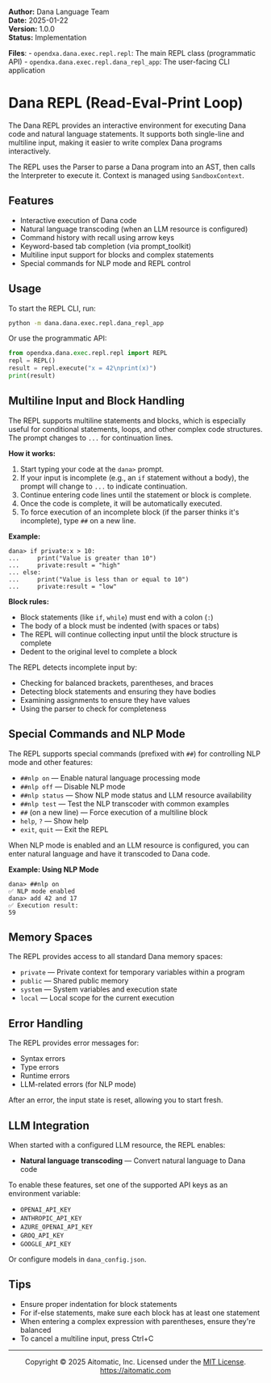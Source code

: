 **Author:** Dana Language Team  
**Date:** 2025-01-22  
**Version:** 1.0.0  
**Status:** Implementation

**Files**:
    - `opendxa.dana.exec.repl.repl`: The main REPL class (programmatic API)
    - `opendxa.dana.exec.repl.dana_repl_app`: The user-facing CLI application

# Dana REPL (Read-Eval-Print Loop)

The Dana REPL provides an interactive environment for executing Dana code and natural language statements. It supports both single-line and multiline input, making it easier to write complex Dana programs interactively.

The REPL uses the Parser to parse a Dana program into an AST, then calls the Interpreter to execute it. Context is managed using `SandboxContext`.

## Features

- Interactive execution of Dana code
- Natural language transcoding (when an LLM resource is configured)
- Command history with recall using arrow keys
- Keyword-based tab completion (via prompt_toolkit)
- Multiline input support for blocks and complex statements
- Special commands for NLP mode and REPL control

## Usage

To start the REPL CLI, run:

```bash
python -m dana.dana.exec.repl.dana_repl_app
```

Or use the programmatic API:

```python
from opendxa.dana.exec.repl.repl import REPL
repl = REPL()
result = repl.execute("x = 42\nprint(x)")
print(result)
```

## Multiline Input and Block Handling

The REPL supports multiline statements and blocks, which is especially useful for conditional statements, loops, and other complex code structures. The prompt changes to `...` for continuation lines.

**How it works:**
1. Start typing your code at the `dana>` prompt.
2. If your input is incomplete (e.g., an `if` statement without a body), the prompt will change to `...` to indicate continuation.
3. Continue entering code lines until the statement or block is complete.
4. Once the code is complete, it will be automatically executed.
5. To force execution of an incomplete block (if the parser thinks it's incomplete), type `##` on a new line.

**Example:**
```
dana> if private:x > 10:
...     print("Value is greater than 10")
...     private:result = "high"
... else:
...     print("Value is less than or equal to 10")
...     private:result = "low"
```

**Block rules:**
- Block statements (like `if`, `while`) must end with a colon (`:`)
- The body of a block must be indented (with spaces or tabs)
- The REPL will continue collecting input until the block structure is complete
- Dedent to the original level to complete a block

The REPL detects incomplete input by:
- Checking for balanced brackets, parentheses, and braces
- Detecting block statements and ensuring they have bodies
- Examining assignments to ensure they have values
- Using the parser to check for completeness

## Special Commands and NLP Mode

The REPL supports special commands (prefixed with `##`) for controlling NLP mode and other features:

- `##nlp on` — Enable natural language processing mode
- `##nlp off` — Disable NLP mode
- `##nlp status` — Show NLP mode status and LLM resource availability
- `##nlp test` — Test the NLP transcoder with common examples
- `##` (on a new line) — Force execution of a multiline block
- `help`, `?` — Show help
- `exit`, `quit` — Exit the REPL

When NLP mode is enabled and an LLM resource is configured, you can enter natural language and have it transcoded to Dana code.

**Example: Using NLP Mode**
```
dana> ##nlp on
✅ NLP mode enabled
dana> add 42 and 17
✅ Execution result:
59
```

## Memory Spaces

The REPL provides access to all standard Dana memory spaces:

- `private` — Private context for temporary variables within a program
- `public` — Shared public memory
- `system` — System variables and execution state
- `local` — Local scope for the current execution

## Error Handling

The REPL provides error messages for:
- Syntax errors
- Type errors
- Runtime errors
- LLM-related errors (for NLP mode)

After an error, the input state is reset, allowing you to start fresh.

## LLM Integration

When started with a configured LLM resource, the REPL enables:
- **Natural language transcoding** — Convert natural language to Dana code

To enable these features, set one of the supported API keys as an environment variable:
- `OPENAI_API_KEY`
- `ANTHROPIC_API_KEY`
- `AZURE_OPENAI_API_KEY`
- `GROQ_API_KEY`
- `GOOGLE_API_KEY`

Or configure models in `dana_config.json`.

## Tips

- Ensure proper indentation for block statements
- For if-else statements, make sure each block has at least one statement
- When entering a complex expression with parentheses, ensure they're balanced
- To cancel a multiline input, press Ctrl+C

---
<p align="center">
Copyright © 2025 Aitomatic, Inc. Licensed under the <a href="../LICENSE.md">MIT License</a>.<br/>
<a href="https://aitomatic.com">https://aitomatic.com</a>
</p> 
